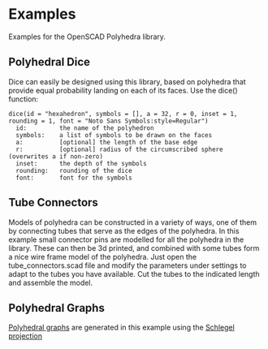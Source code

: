 # Examples

Examples for the OpenSCAD Polyhedra library.

## Polyhedral Dice

Dice can easily be designed using this library, based on polyhedra that provide equal probability landing on each of its faces. Use the dice() function:
```OpenSCAD
dice(id = "hexahedron", symbols = [], a = 32, r = 0, inset = 1, rounding = 1, font = "Noto Sans Symbols:style=Regular")
  id:         the name of the polyhedron
  symbols:    a list of symbols to be drawn on the faces
  a:          [optional] the length of the base edge
  r:          [optional] radius of the circumscribed sphere (overwrites a if non-zero)
  inset:      the depth of the symbols
  rounding:   rounding of the dice
  font:       font for the symbols
```

## Tube Connectors

Models of polyhedra can be constructed in a variety of ways, one of them by connecting tubes that serve as the edges of the polyhedra. In this example small connector pins are modelled for all the polyhedra in the library. These can then be 3d printed, and combined with some tubes form a nice wire frame model of the polyhedra. Just open the tube_connectors.scad file and modify the parameters under settings to adapt to the tubes you have available. Cut the tubes to the indicated length and assemble the model.

## Polyhedral Graphs

[Polyhedral graphs](https://en.wikipedia.org/wiki/Polyhedral_graph) are generated in this example using the [Schlegel projection](https://en.wikipedia.org/wiki/Schlegel_diagram)
